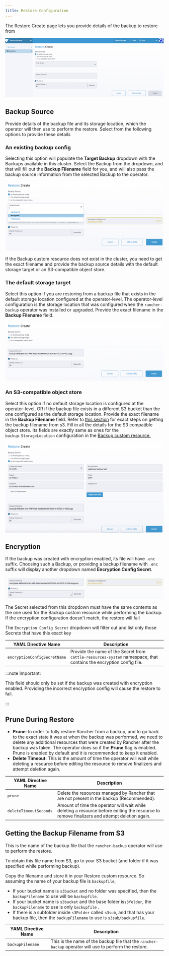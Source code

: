 ```yaml
---
title: Restore Configuration
---
```


<head>
  <link rel="canonical" href="https://ranchermanager.docs.rancher.com/reference-guides/backup-restore-configuration/restore-configuration"/>
</head>

The Restore Create page lets you provide details of the backup to restore from

![](/img/backup_restore/restore/restore.png)


## Backup Source
Provide details of the backup file and its storage location, which the operator will then use to perform the restore. Select from the following options to provide these details




### An existing backup config

Selecting this option will populate the **Target Backup** dropdown with the Backups available in this cluster. Select the Backup from the dropdown, and that will fill out the **Backup Filename** field for you, and will also pass the backup source information from the selected Backup to the operator.

![](/img/backup_restore/restore/existing.png)

If the Backup custom resource does not exist in the cluster, you need to get the exact filename and provide the backup source details with the default storage target or an S3-compatible object store.


### The default storage target

Select this option if you are restoring from a backup file that exists in the default storage location configured at the operator-level. The operator-level configuration is the storage location that was configured when the `rancher-backup` operator was installed or upgraded. Provide the exact filename in the **Backup Filename** field.

![](/img/backup_restore/restore/default.png)

### An S3-compatible object store

Select this option if no default storage location is configured at the operator-level, OR if the backup file exists in a different S3 bucket than the one configured as the default storage location. Provide the exact filename in the **Backup Filename** field. Refer to [this section](#getting-the-backup-filename-from-s3) for exact steps on getting the backup filename from s3. Fill in all the details for the S3 compatible object store. Its fields are exactly same as ones for the `backup.StorageLocation` configuration in the [Backup custom resource.](backup.md#storage-location)

![](/img/backup_restore/restore/s3store.png)

## Encryption

If the backup was created with encryption enabled, its file will have `.enc` suffix. Choosing such a Backup, or providing a backup filename with `.enc` suffix will display another dropdown named **Encryption Config Secret**.

![](/img/backup_restore/restore/encryption.png)

The Secret selected from this dropdown must have the same contents as the one used for the Backup custom resource while performing the backup. If the encryption configuration doesn't match, the restore will fail

The `Encryption Config Secret` dropdown will filter out and list only those Secrets that have this exact key

| YAML Directive Name | Description |
| ---------------- | ---------------- |
| `encryptionConfigSecretName` |  Provide the name of the Secret from `cattle-resources-system` namespace, that contains the encryption config file.  |

:::note Important:

This field should only be set if the backup was created with encryption enabled. Providing the incorrect encryption config will cause the restore to fail.

:::

## Prune During Restore

* **Prune**:  In order to fully restore Rancher from a backup, and to go back to the exact state it was at when the backup was performed, we need to delete any additional resources that were created by Rancher after the backup was taken. The operator does so if the **Prune** flag is enabled. Prune is enabled by default and it is recommended to keep it enabled.
* **Delete Timeout**: This is the amount of time the operator will wait while deleting a resource before editing the resource to remove finalizers and attempt deletion again.

| YAML Directive Name | Description |
| ---------------- | ---------------- |
| `prune` |  Delete the resources managed by Rancher that are not present in the backup (Recommended).  |
| `deleteTimeoutSeconds` |  Amount of time the operator will wait while deleting a resource before editing the resource to remove finalizers and attempt deletion again.  |

## Getting the Backup Filename from S3

This is the name of the backup file that the `rancher-backup` operator will use to perform the restore.

To obtain this file name from S3, go to your S3 bucket (and folder if it was specified while performing backup).

Copy the filename and store it in your Restore custom resource. So assuming the name of your backup file is `backupfile`,

- If your bucket name is `s3bucket` and no folder was specified, then the `backupFilename` to use will be `backupfile`.
- If your bucket name is `s3bucket` and the base folder is`s3folder`, the `backupFilename` to use is only `backupfile` .
- If there is a subfolder inside `s3Folder` called `s3sub`, and that has your backup file, then the `backupFilename` to use is `s3sub/backupfile`.

| YAML Directive Name | Description |
| ---------------- | ---------------- |
| `backupFilename` |  This is the name of the backup file that the `rancher-backup` operator will use to perform the restore.  |
